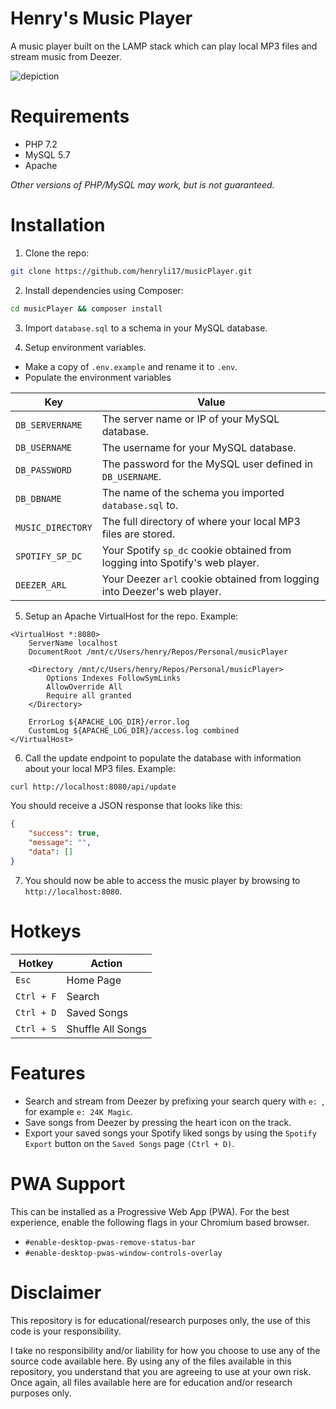 # Henry's Music Player
A music player built on the LAMP stack which can play local MP3 files and stream music from Deezer.

![depiction](https://user-images.githubusercontent.com/44710606/130645428-a70ddf29-384b-44ea-88c2-7b2785fa67f7.png)

# Requirements
- PHP 7.2
- MySQL 5.7
- Apache

*Other versions of PHP/MySQL may work, but is not guaranteed.*

# Installation

1. Clone the repo:
```bash
git clone https://github.com/henryli17/musicPlayer.git
```

2. Install dependencies using Composer:
```bash
cd musicPlayer && composer install
```

3. Import `database.sql` to a schema in your MySQL database.

4. Setup environment variables.
- Make a copy of `.env.example` and rename it to `.env`.
- Populate the environment variables

| Key | Value |
| ----------- | ----------- |
| `DB_SERVERNAME` | The server name or IP of your MySQL database. |
| `DB_USERNAME` | The username for your MySQL database. |
| `DB_PASSWORD` | The password for the MySQL user defined in `DB_USERNAME`. |
| `DB_DBNAME` | The name of the schema you imported `database.sql` to. |
| `MUSIC_DIRECTORY` | The full directory of where your local MP3 files are stored. |
| `SPOTIFY_SP_DC` | Your Spotify `sp_dc` cookie obtained from logging into Spotify's web player. |
| `DEEZER_ARL` | Your Deezer `arl` cookie obtained from logging into Deezer's web player. |

5. Setup an Apache VirtualHost for the repo. Example:
```
<VirtualHost *:8080>
	ServerName localhost
	DocumentRoot /mnt/c/Users/henry/Repos/Personal/musicPlayer

	<Directory /mnt/c/Users/henry/Repos/Personal/musicPlayer>
		Options Indexes FollowSymLinks
		AllowOverride All
		Require all granted
	</Directory>

	ErrorLog ${APACHE_LOG_DIR}/error.log
	CustomLog ${APACHE_LOG_DIR}/access.log combined
</VirtualHost>
```

6. Call the update endpoint to populate the database with information about your local MP3 files. Example:
```bash
curl http://localhost:8080/api/update
```

You should receive a JSON response that looks like this:
```json
{
	"success": true,
	"message": "",
	"data": []
}
```

7. You should now be able to access the music player by browsing to `http://localhost:8080`.

# Hotkeys

| Hotkey | Action |
| ----------- | ----------- |
| `Esc` | Home Page |
| `Ctrl + F` | Search |
| `Ctrl + D` | Saved Songs |
| `Ctrl + S` | Shuffle All Songs |

# Features
- Search and stream from Deezer by prefixing your search query with `e: `, for example `e: 24K Magic`.
- Save songs from Deezer by pressing the heart icon on the track.
- Export your saved songs your Spotify liked songs by using the `Spotify Export` button on the `Saved Songs` page `(Ctrl + D)`.

# PWA Support
This can be installed as a Progressive Web App (PWA). For the best experience, enable the following flags in your Chromium based browser.
- `#enable-desktop-pwas-remove-status-bar`
- `#enable-desktop-pwas-window-controls-overlay`

# Disclaimer
This repository is for educational/research purposes only, the use of this code is your responsibility.

I take no responsibility and/or liability for how you choose to use any of the source code available here. By using any of the files available in this repository, you understand that you are agreeing to use at your own risk. Once again, all files available here are for education and/or research purposes only.
